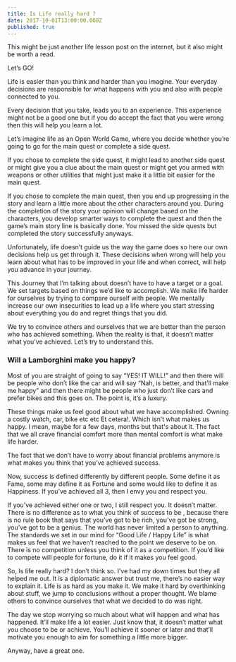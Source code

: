 ```yaml
---
title: Is Life really hard ?
date: 2017-10-01T13:00:00.000Z
published: true
---
```



This might be just another life lesson post on the internet, but it also might be worth a read. 

Let’s GO!

Life is easier than you think and harder than you imagine. Your everyday decisions are responsible for what happens with you and also with people connected to you.

Every decision that you take, leads you to an experience. This experience might not be a good one but if you do accept the fact that you were wrong then this will help you learn a lot.

Let’s imagine life as an Open World Game, where you decide whether you’re going to go for the main quest or complete a side quest.

If you chose to complete the side quest, it might lead to another side quest or might give you a clue about the main quest or might get you armed with weapons or other utilities that might just make it a little bit easier for the main quest.

If you chose to complete the main quest, then you end up progressing in the story and learn a little more about the other characters around you. During the completion of the story your opinion will change based on the characters, you develop smarter ways to complete the quest and then the game’s main story line is basically done. You missed the side quests but completed the story successfully anyways.

Unfortunately, life doesn’t guide us the way the game does so here our own decisions help us get through it. These decisions when wrong will help you learn about what has to be improved in your life and when correct, will help you advance in your journey.

This Journey that I’m talking about doesn’t have to have a target or a goal. We set targets based on things we’d like to accomplish. We make life harder for ourselves by trying to compare ourself with people. We mentally increase our own insecurities to lead up a life where you start stressing about everything you do and regret things that you did.

We try to convince others and ourselves that we are better than the person who has achieved something. When the reality is that, it doesn’t matter what you’ve achieved. Let’s try to understand this.

### Will a Lamborghini make you happy?

Most of you are straight of going to say “YES! IT WILL!” and then there will be people who don’t like the car and will say “Nah, <insert car name here> is better, and that’ll make me happy” and then there might be people who just don’t like cars and prefer bikes and this goes on. The point is, it’s a luxury.

These things make us feel good about what we have accomplished. Owning a costly watch, car, bike etc etc Et cetera!. Which isn’t what makes us happy. I mean, maybe for a few days, months but that's about it. The fact that we all crave financial comfort more than mental comfort is what make life harder.

The fact that we don’t have to worry about financial problems anymore is what makes you think that you’ve achieved success. 

Now, success is defined differently by different people. Some define it as Fame, some may define it as Fortune and some would like to define it as Happiness. If you’ve achieved all 3, then I envy you and respect you.

If you’ve achieved either one or two, I still respect you. It doesn’t matter.
There is no difference as to what you think of success to be , because there is no rule book that says that you’ve got to be rich, you’ve got be strong, you’ve got to be a genius. The world has never limited a person to anything. The standards we set in our mind for “Good Life / Happy Life” is what makes us feel that we haven’t reached to the point we deserve to be on. There is no competition unless you think of it as a competition. If you’d like to compete will people for fortune, do it if it makes you feel good.

So, Is life really hard? I don’t think so. I’ve had my down times but they all helped me out. It is a diplomatic answer but trust me, there’s no easier way to explain it. Life is as hard as you make it.
We make it hard by overthinking about stuff, we jump to conclusions without a proper thought. We blame others to convince ourselves that what we decided to do was right.

The day we stop worrying so much about what will happen and what has happened. It’ll make life a lot easier. Just know that, it doesn’t matter what you choose to be or achieve. You’ll achieve it sooner or later and that’ll motivate you enough to aim for something a little more bigger.

Anyway, have a great one.
